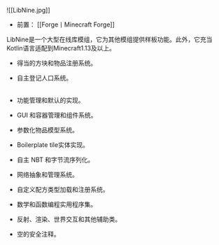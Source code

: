 ![[LibNine.jpg]]
- 前置：
 [[Forge丨Minecraft Forge]]

LibNine‎‎是一个大型在线库模组，它为其他模组提供样板功能。此外，它充当Kotlin语言适配到Minecraft1.13及以上。

- 得当的方块和物品注册系统‎。  
    
- 自主登记人口系统‎。  
    ‎
    
- 功能管理和默认的实现。
    
- GUI 和容器管理和组件系统‎。
    
- 参数化物品模型系统‎。
    
- Boilerplate tile实体实现‎。
    
- 自主 NBT 和字节流序列化‎。
    
- ‎网络抽象和管理系统‎。
    
- 自定义配方类型加载和注册系统‎。
    
- 数学和函数编程实用程序集‎。
    
- ‎反射、渲染、世界交互和其他辅助类‎。
    
- 空的安全注释‎。